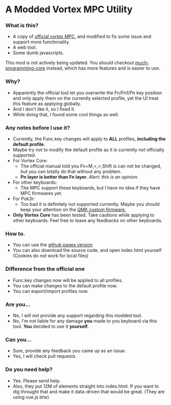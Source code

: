 # A Modded Vortex MPC Utility

### What is this?
* A copy of [official vortex MPC](http://www.vortexgear.tw/mpc/index.html), and modified to fix some issue and support more functionality.
* A web tool.
* Some dumb javascripts.

This mod is not actively being updated. You should checkout [much-programming-core](http://github.com/TsFreddie/much-programming-core) instead, which has more features and is easier to use.

### Why?
* Apparently the official tool let you overwrite the Fn/Fn1/Pn key position and only apply them on the currently selected profile, yet the UI treat this feature as applying globally.
* And I don't like it, so I fixed it.
* While doing that, I found some cool things as well.

### Any notes before I use it?
* Currently, the Func.key changes will apply to __ALL__ profiles, __including the default profile__.
* Maybe try not to modify the default profile as it is currently not officially supported.
* For Vortex Core:
	* The official manual told you Fn+M,<,>,Shift is can not be changed, but you can totally do that without any problem.
	* __Pn layer is better than Fn layer.__ _Alert: this is an opinion._
* For other keyboards:
	* The MPC support these keyboards, but I have no idea if they have MPC firmwares yet.
* For Pok3r:
	* Too bad it is definitely not supported currently. Maybe you should keep your attention on the [QMK custom firmware.](https://github.com/pok3r-custom/)
* __Only Vortex Core__ has been tested. Take cautions while applying to other keyboards. Feel free to leave any feedbacks on other keyboards.

### How to.
* You can use the [github pages version](https://tsfreddie.github.io/vortex_mpc_mod/)
* You can also download the source code, and open index.html yourself (Cookies do not work for local files)

### Difference from the official one
* Func.key changes now will be applied to all profiles.
* You can make changes to the default profile now.
* You can export/import profiles now.

### Are you...
* No, I will not provide any support regarding this modded tool.
* No, I'm not liable for any damage __you__ made to you keyboard via this tool. __You__ decided to use it __yourself__.

### Can you...
* Sure, provide any feedback you came up as an issue.
* Yes, I will check pull requests.

### Do you need help?
* Yes. Please send help.
* Also, they put 12M of elements straight into index.html. If you want to dig throught that and make it data-driven that would be great. (They are using vue.js btw)

